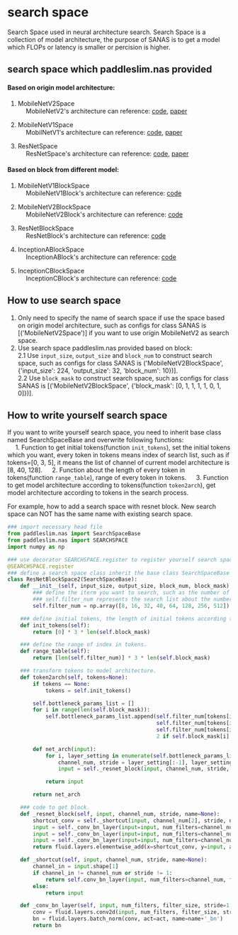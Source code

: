# search space
Search Space used in neural architecture search. Search Space is a collection of model architecture, the purpose of SANAS is to get a model which FLOPs or latency is smaller or percision is higher.

## search space which paddleslim.nas provided

#### Based on origin model architecture:
1. MobileNetV2Space<br>
&emsp; MobileNetV2's architecture can reference: [code](https://github.com/PaddlePaddle/models/blob/develop/PaddleCV/image_classification/models/mobilenet_v2.py#L29), [paper](https://arxiv.org/abs/1801.04381)

2. MobileNetV1Space<br>
&emsp; MobilNetV1's architecture can reference: [code](https://github.com/PaddlePaddle/models/blob/develop/PaddleCV/image_classification/models/mobilenet_v1.py#L29), [paper](https://arxiv.org/abs/1704.04861)

3. ResNetSpace<br>
&emsp; ResNetSpace's architecture can reference: [code](https://github.com/PaddlePaddle/models/blob/develop/PaddleCV/image_classification/models/resnet.py#L30), [paper](https://arxiv.org/pdf/1512.03385.pdf)


#### Based on block from different model:
1. MobileNetV1BlockSpace<br>
&emsp; MobileNetV1Block's architecture can reference: [code](https://github.com/PaddlePaddle/models/blob/develop/PaddleCV/image_classification/models/mobilenet_v1.py#L173)

2. MobileNetV2BlockSpace<br>
&emsp; MobileNetV2Block's architecture can reference: [code](https://github.com/PaddlePaddle/models/blob/develop/PaddleCV/image_classification/models/mobilenet_v2.py#L174)

3. ResNetBlockSpace<br>
&emsp; ResNetBlock's architecture can reference: [code](https://github.com/PaddlePaddle/models/blob/develop/PaddleCV/image_classification/models/resnet.py#L148)

4. InceptionABlockSpace<br>
&emsp; InceptionABlock's architecture can reference: [code](https://github.com/PaddlePaddle/models/blob/develop/PaddleCV/image_classification/models/inception_v4.py#L140)

5. InceptionCBlockSpace<br>
&emsp; InceptionCBlock's architecture can reference: [code](https://github.com/PaddlePaddle/models/blob/develop/PaddleCV/image_classification/models/inception_v4.py#L291)


## How to use search space
1. Only need to specify the name of search space if use the space based on origin model architecture, such as configs for class SANAS is [('MobileNetV2Space')] if you want to use origin MobileNetV2 as search space.
2. Use search space paddleslim.nas provided based on block:<br>
  2.1 Use `input_size`, `output_size` and `block_num` to construct search space, such as configs for class SANAS is ('MobileNetV2BlockSpace', {'input_size': 224, 'output_size': 32, 'block_num': 10})].<br>
  2.2 Use `block_mask` to construct search space, such as configs for class SANAS is [('MobileNetV2BlockSpace', {'block_mask': [0, 1, 1, 1, 1, 0, 1, 0]})].

## How to write yourself search space
If you want to write yourself search space, you need to inherit base class named SearchSpaceBase and overwrite following functions:<br>
&emsp; 1. Function to get initial tokens(function `init_tokens`), set the initial tokens which you want, every token in tokens means index of search list, such as if tokens=[0, 3, 5], it means the list of channel of current model architecture is [8, 40, 128].
&emsp; 2. Function about the length of every token in tokens(function `range_table`), range of every token in tokens.
&emsp; 3. Function to get model architecture according to tokens(function `token2arch`), get model architecture according to tokens in the search process.

For example, how to add a search space with resnet block. New search space can NOT has the same name with existing search space.

```python
### import necessary head file
from paddleslim.nas import SearchSpaceBase
from paddleslim.nas import SEARCHSPACE
import numpy as np

### use decorator SEARCHSPACE.register to register yourself search space to search space NameSpace
@SEARCHSPACE.register
### define a search space class inherit the base class SearchSpaceBase
class ResNetBlockSpace2(SearchSpaceBase):
    def __init__(self, input_size, output_size, block_num, block_mask):
        ### define the iterm you want to search, such as the number of channel, the number of convolution repeat, the size of kernel.
        ### self.filter_num represents the search list about the number of channel.
        self.filter_num = np.array([8, 16, 32, 40, 64, 128, 256, 512])

    ### define initial tokens, the length of initial tokens according to block_num or block_mask.
    def init_tokens(self):
        return [0] * 3 * len(self.block_mask)

    ### define the range of index in tokens.
    def range_table(self):
        return [len(self.filter_num)] * 3 * len(self.block_mask)

    ### transform tokens to model architecture.
    def token2arch(self, tokens=None):
        if tokens == None:
            tokens = self.init_tokens()

        self.bottleneck_params_list = []
        for i in range(len(self.block_mask)):
            self.bottleneck_params_list.append(self.filter_num[tokens[i * 3 + 0]],
                                               self.filter_num[tokens[i * 3 + 1]],
                                               self.filter_num[tokens[i * 3 + 2]],
                                               2 if self.block_mask[i] == 1 else 1)

        def net_arch(input):
            for i, layer_setting in enumerate(self.bottleneck_params_list):
                channel_num, stride = layer_setting[:-1], layer_setting[-1]
                input = self._resnet_block(input, channel_num, stride, name='resnet_layer{}'.format(i+1))

            return input

        return net_arch

    ### code to get block.
    def _resnet_block(self, input, channel_num, stride, name=None):
        shortcut_conv = self._shortcut(input, channel_num[2], stride, name=name)
        input = self._conv_bn_layer(input=input, num_filters=channel_num[0], filter_size=1, act='relu', name=name + '_conv0')
        input = self._conv_bn_layer(input=input, num_filters=channel_num[1], filter_size=3, stride=stride, act='relu', name=name + '_conv1')
        input = self._conv_bn_layer(input=input, num_filters=channel_num[2], filter_size=1, name=name + '_conv2')
        return fluid.layers.elementwise_add(x=shortcut_conv, y=input, axis=0, name=name+'_elementwise_add')

    def _shortcut(self, input, channel_num, stride, name=None):
        channel_in = input.shape[1]
        if channel_in != channel_num or stride != 1:
            return self.conv_bn_layer(input, num_filters=channel_num, filter_size=1, stride=stride, name=name+'_shortcut')
        else:
            return input

    def _conv_bn_layer(self, input, num_filters, filter_size, stride=1, padding='SAME', act=None, name=None):
        conv = fluid.layers.conv2d(input, num_filters, filter_size, stride, name=name+'_conv')
        bn = fluid.layers.batch_norm(conv, act=act, name=name+'_bn')
        return bn
```
